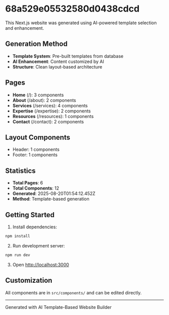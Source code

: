 # 68a529e05532580d0438cdcd

This Next.js website was generated using AI-powered template selection and enhancement.

## Generation Method

- **Template System**: Pre-built templates from database
- **AI Enhancement**: Content customized by AI
- **Structure**: Clean layout-based architecture

## Pages

- **Home** (/): 3 components
- **About** (/about): 2 components
- **Services** (/services): 4 components
- **Expertise** (/expertise): 2 components
- **Resources** (/resources): 1 components
- **Contact** (/contact): 2 components

## Layout Components

- Header: 1 components
- Footer: 1 components

## Statistics

- **Total Pages**: 6
- **Total Components**: 12
- **Generated**: 2025-08-20T01:54:12.452Z
- **Method**: Template-based generation

## Getting Started

1. Install dependencies:
```bash
npm install
```

2. Run development server:
```bash
npm run dev
```

3. Open [http://localhost:3000](http://localhost:3000)

## Customization

All components are in `src/components/` and can be edited directly.

---
Generated with AI Template-Based Website Builder

